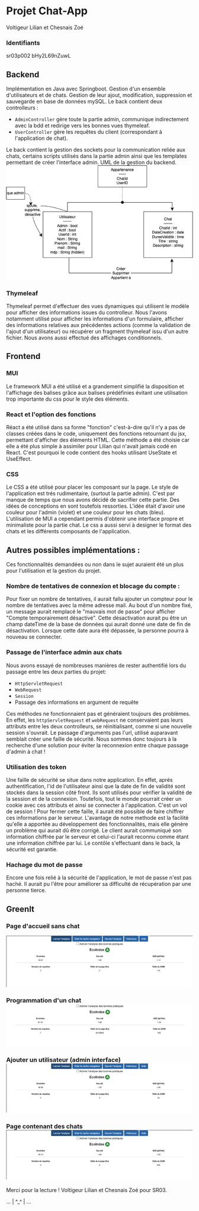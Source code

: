 # Projet Chat-App
Voltigeur Lilian et Chesnais Zoé
### Identifiants
sr03p002 bHy2L69nZuwL

## Backend
Implémentation en Java avec Springboot.
Gestion d'un ensemble d'utilisateurs et de chats. Gestion de leur ajout, modification, suppression et sauvegarde en base de données mySQL.
Le back contient deux controlleurs : 
* ``AdminController`` gère toute la partie admin, communique indirectement avec la bdd et redirige vers les bonnes vues thymeleaf. 
* ``UserController`` gère les requêtes du client (correspondant à l'application de chat). 

Le back contient la gestion des sockets pour la communication reliée aux chats, certains scripts utilisés dans la partie admin ainsi que les templates permettant de créer l'interface admin.
UML de la gestion du backend.
![schemas.png](images%2Fschemas.png)

### Thymeleaf
Thymeleaf permet d'effectuer des vues dynamiques qui utilisent le modèle pour afficher des informations issues du controlleur. 
Nous l'avons notamment utilisé pour afficher les informations d'un formulaire, afficher des informations relatives aux précédentes actions (comme la validation de l'ajout d'un utilisateur) ou récupérer un fragment thymeleaf issu d'un autre fichier. Nous avons aussi effectué des affichages conditionnels.
## Frontend 

### MUI 
Le framework MUI a été utilisé et a grandement simplifié la disposition et l'affichage des balises grâce aux balises prédéfinies évitant une utilisation trop importante du css pour le style des éléments.

### React et l'option des fonctions 
Réact a été utilisé dans sa forme "fonction" c'est-à-dire qu'il n'y a pas de classes créées dans le code, uniquement des fonctions retournant du jsx, permettant d'afficher des éléments HTML.
Cette méthode a été choisie car elle a été plus simple à assimiler pour Lilian qui n'avait jamais codé en React.
C'est pourquoi le code contient des hooks utilisant UseState et UseEffect. 

### CSS 
Le CSS a été utilisé pour placer les composant sur la page. Le style de l'application est trés rudimentaire, (surtout la partie admin). C'est par manque de temps que nous avons décidé de sacrifier cette partie. 
Des idées de conceptions en sont toutefois ressorties. L'idée était d'avoir une couleur pour l'admin (violet) et une couleur pour les chats (bleu). L'utilisation de MUI a cependant permis d'obtenir une interface propre et minimaliste pour la partie chat. 
Le css a aussi servi à designer le format des chats et les différents composants de l'application.

## Autres possibles implémentations :
Ces fonctionnalités demandées ou non dans le sujet auraient été un plus pour l'utilisation et la gestion du projet. 
### Nombre de tentatives de connexion et blocage du compte : 

Pour fixer un nombre de tentatives, il aurait fallu ajouter un compteur pour le nombre de tentatives avec la même adresse mail. Au bout d'un nombre fixé, un message aurait remplacé le "mauvais mot de passe" pour afficher "Compte temporairement désactivé". Cette désactivation aurait pu être un champ dateTime de la base de données qui aurait donné une date de fin de désactivation. Lorsque cette date aura été dépassée, la personne pourra à nouveau se connecter. 

### Passage de l'interface admin aux chats 

Nous avons essayé de nombreuses manières de rester authentifié lors du passage entre les deux parties du projet: 
* `HttpServletRequest`
* `WebRequest`
* `Session`
* Passage des informations en argument de requête

Ces méthodes ne fonctionnaient pas et généraient toujours des problèmes. En effet, les ``httpServletRequest`` et ``webRequest`` ne conservaient pas leurs attributs entre les deux controlleurs, se réinitialisant, comme si une nouvelle session s'ouvrait. Le passage d'arguments pas l'url, utilisé auparavant semblait créer une faille de sécurité. 
Nous sommes donc toujours à la recherche d'une solution pour éviter la reconnexion entre chaque passage d'admin à chat ! 

### Utilisation des token 
Une faille de sécurité se situe dans notre application. En effet, aprés authentification, l'id de l'utilisateur ainsi que la date de fin de validité sont stockés dans la session côté front. Ils sont utilisés pour vérifier la validité de la session et de la connexion. Toutefois, tout le monde pourrait créer un cookie avec ces attributs et ainsi se connecter à l'application. C'est un vol de session ! 
Pour fermer cette faille, il aurait été possible de faire chiffrer ces informations par le serveur. L'avantage de notre methode est la facilité qu'elle a apportée au développement des fonctionnalités, mais elle génère un problème qui aurait dû être corrigé.
Le client aurait communiqué son information chiffrée par le serveur et celui-ci l'aurait reconnu comme étant une information chiffrée par lui. Le contôle s'effectuant dans le back, la sécurité est garantie.

### Hachage du mot de passe

Encore une fois relié à la sécurité de l'application, le mot de passe n'est pas haché. Il aurait pu l'être pour améliorer sa difficulté de récupération par une personne tierce. 

## GreenIt
### Page d'accueil sans chat 
![OnlyHomePage.png](images%2FOnlyHomePage.png)

### Programmation d'un chat![ScheduleChat.png](images%2FScheduleChat.png)

### Ajouter un utilisateur (admin interface)![AddUserThymleaf.png](images%2FAddUserThymleaf.png)

### Page contenant des chats ![Chats.png](images%2FChats.png)

Merci pour la lecture ! 
Voltigeur Lilian et Chesnais Zoé pour SR03.

...
|  ^_^  |
...
